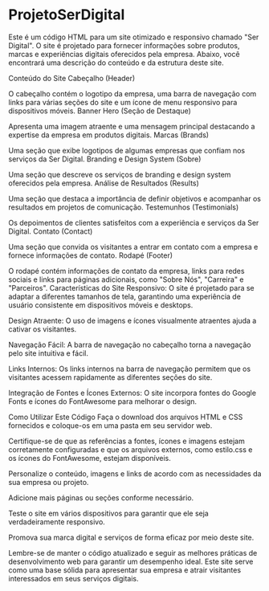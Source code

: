 # ProjetoSerDigital

Este é um código HTML para um site otimizado e responsivo chamado "Ser Digital". O site é projetado para fornecer informações sobre produtos, marcas e experiências digitais oferecidos pela empresa. Abaixo, você encontrará uma descrição do conteúdo e da estrutura deste site.

Conteúdo do Site
Cabeçalho (Header)

O cabeçalho contém o logotipo da empresa, uma barra de navegação com links para várias seções do site e um ícone de menu responsivo para dispositivos móveis.
Banner Hero (Seção de Destaque)

Apresenta uma imagem atraente e uma mensagem principal destacando a expertise da empresa em produtos digitais.
Marcas (Brands)

Uma seção que exibe logotipos de algumas empresas que confiam nos serviços da Ser Digital.
Branding e Design System (Sobre)

Uma seção que descreve os serviços de branding e design system oferecidos pela empresa.
Análise de Resultados (Results)

Uma seção que destaca a importância de definir objetivos e acompanhar os resultados em projetos de comunicação.
Testemunhos (Testimonials)

Os depoimentos de clientes satisfeitos com a experiência e serviços da Ser Digital.
Contato (Contact)

Uma seção que convida os visitantes a entrar em contato com a empresa e fornece informações de contato.
Rodapé (Footer)

O rodapé contém informações de contato da empresa, links para redes sociais e links para páginas adicionais, como "Sobre Nós", "Carreira" e "Parceiros".
Características do Site
Responsivo: O site é projetado para se adaptar a diferentes tamanhos de tela, garantindo uma experiência de usuário consistente em dispositivos móveis e desktops.

Design Atraente: O uso de imagens e ícones visualmente atraentes ajuda a cativar os visitantes.

Navegação Fácil: A barra de navegação no cabeçalho torna a navegação pelo site intuitiva e fácil.

Links Internos: Os links internos na barra de navegação permitem que os visitantes acessem rapidamente as diferentes seções do site.

Integração de Fontes e Ícones Externos: O site incorpora fontes do Google Fonts e ícones do FontAwesome para melhorar o design.

Como Utilizar Este Código
Faça o download dos arquivos HTML e CSS fornecidos e coloque-os em uma pasta em seu servidor web.

Certifique-se de que as referências a fontes, ícones e imagens estejam corretamente configuradas e que os arquivos externos, como estilo.css e os ícones do FontAwesome, estejam disponíveis.

Personalize o conteúdo, imagens e links de acordo com as necessidades da sua empresa ou projeto.

Adicione mais páginas ou seções conforme necessário.

Teste o site em vários dispositivos para garantir que ele seja verdadeiramente responsivo.

Promova sua marca digital e serviços de forma eficaz por meio deste site.

Lembre-se de manter o código atualizado e seguir as melhores práticas de desenvolvimento web para garantir um desempenho ideal. Este site serve como uma base sólida para apresentar sua empresa e atrair visitantes interessados em seus serviços digitais.

